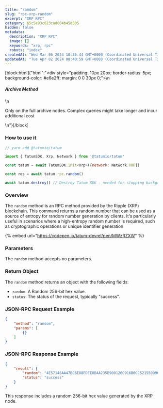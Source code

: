 ```yaml
---
title: "random"
slug: "rpc-xrp-random"
excerpt: "XRP RPC"
category: 65c5e93c623cad004b45d505
hidden: false
metadata: 
  description: "XRP RPC"
  image: []
  keywords: "xrp, rpc"
  robots: "index"
createdAt: "Wed Mar 06 2024 10:35:44 GMT+0000 (Coordinated Universal Time)"
updatedAt: "Tue Apr 02 2024 08:40:59 GMT+0000 (Coordinated Universal Time)"
---
```

[block:html]{"html":"<div style=\"padding: 10px 20px; border-radius: 5px; background-color: #e6e2ff; margin: 0 0 30px 0;\">\n  <h5>Archive Method</h5>\n  <p>Only on the full archive nodes. Complex queries might take longer and incur additional cost</p>\n</div>"}[/block]

### How to use it

```javascript
// yarn add @tatumio/tatum

import { TatumSDK, Xrp, Network } from '@tatumio/tatum'

const tatum = await TatumSDK.init<Xrp>({network: Network.XRP})

const res = await tatum.rpc.random()

await tatum.destroy() // Destroy Tatum SDK - needed for stopping background jobs
```

### Overview

The `random` method is an RPC method provided by the Ripple (XRP) blockchain. This command returns a random number that can be used as a source of entropy for random number generation by clients. It's particularly useful in scenarios where a high-entropy random number is required, such as cryptographic operations or unique identifier generation.

{% embed url="https://codepen.io/tatum-devrel/pen/MWzRZXW" %}

### Parameters

The `random` method accepts no parameters.

### Return Object

The `random` method returns an object with the following fields:

* `random`: A Random 256-bit hex value.
* `status`: The status of the request, typically "success".

### JSON-RPC Request Example

```json
{
    "method": "random",
    "params": [
        {}
    ]
}
```

### JSON-RPC Response Example

```json
{
    "result": {
        "random": "4E57146AA47BC6E88FDFE8BAA235B900126C916B6CC521550996F590487B837A",
        "status": "success"
    }
}
```

This response includes a random 256-bit hex value generated by the XRP node.
